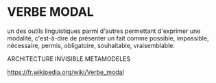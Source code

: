 # VERBE MODAL

un des outils linguistiques parmi d'autres permettant d'exprimer une modalité, c'est-à-dire de présenter un fait comme possible, impossible, nécessaire, permis, obligatoire, souhaitable, vraisemblable.

ARCHITECTURE INVISIBLE
METAMODELES

https://fr.wikipedia.org/wiki/Verbe_modal
